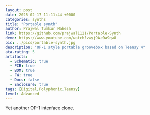 ```yaml
---
layout: post
date: 2025-02-17 11:11:44 +0000
categories: synths
title: "Portable synth"
author: Prajwal Tumkur Mahesh
link: https://github.com/prajwal1121/Portable-Synth
demo: https://www.youtube.com/watch?v=yj9AeDa9qw8
pic: ../pics/portable-synth.jpg
description: "OP-1 style portable groovebox based on Teensy 4"
ata-rating: 5
artifacts:
  - Schematic: true
  - PCB: true
  - BOM: true
  - FW: true
  - Docs: false
  - Enclosure: true
tags: [Digital,Polyphonic,Teensy]
level: Advanced
---
```


Yet another OP-1 interface clone.
